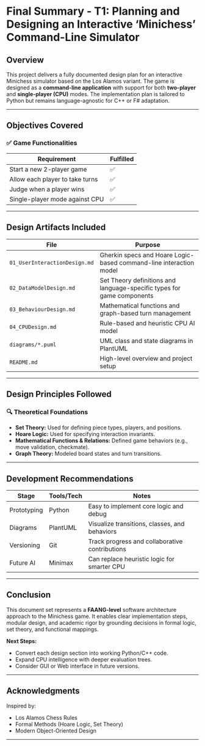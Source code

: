# Final Summary - T1: Planning and Designing an Interactive ‘Minichess’ Command-Line Simulator

## Overview

This project delivers a fully documented design plan for an interactive Minichess simulator based on the Los Alamos variant. The game is designed as a **command-line application** with support for both **two-player** and **single-player (CPU)** modes. The implementation plan is tailored to Python but remains language-agnostic for C++ or F# adaptation.

---

## Objectives Covered

### ✅ Game Functionalities

| Requirement                                | Fulfilled |
|--------------------------------------------|-----------|
| Start a new 2-player game                  | ✅        |
| Allow each player to take turns            | ✅        |
| Judge when a player wins                   | ✅        |
| Single-player mode against CPU             | ✅        |

---

## Design Artifacts Included

| File                             | Purpose                                                                 |
|----------------------------------|-------------------------------------------------------------------------|
| `01_UserInteractionDesign.md`   | Gherkin specs and Hoare Logic-based command-line interaction model     |
| `02_DataModelDesign.md`         | Set Theory definitions and language-specific types for game components |
| `03_BehaviourDesign.md`         | Mathematical functions and graph-based turn management                 |
| `04_CPUDesign.md`               | Rule-based and heuristic CPU AI model                                   |
| `diagrams/*.puml`               | UML class and state diagrams in PlantUML                                |
| `README.md`                     | High-level overview and project setup                                   |

---

## Design Principles Followed

### 🔍 Theoretical Foundations

- **Set Theory:** Used for defining piece types, players, and positions.
- **Hoare Logic:** Used for specifying interaction invariants.
- **Mathematical Functions & Relations:** Defined game behaviors (e.g., move validation, checkmate).
- **Graph Theory:** Modeled board states and turn transitions.

---

## Development Recommendations

| Stage         | Tools/Tech | Notes                                                |
|---------------|------------|------------------------------------------------------|
| Prototyping   | Python     | Easy to implement core logic and debug               |
| Diagrams      | PlantUML   | Visualize transitions, classes, and behaviors        |
| Versioning    | Git        | Track progress and collaborative contributions       |
| Future AI     | Minimax    | Can replace heuristic logic for smarter CPU          |

---

## Conclusion

This document set represents a **FAANG-level** software architecture approach to the Minichess game. It enables clear implementation steps, modular design, and academic rigor by grounding decisions in formal logic, set theory, and functional mappings.

**Next Steps:**
- Convert each design section into working Python/C++ code.
- Expand CPU intelligence with deeper evaluation trees.
- Consider GUI or Web interface in future versions.

---

## Acknowledgments

Inspired by:
- Los Alamos Chess Rules
- Formal Methods (Hoare Logic, Set Theory)
- Modern Object-Oriented Design

---
